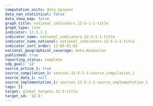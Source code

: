 ```yaml
---
computation_units: data.процент
data_non_statistical: false
data_show_map: false
graph_title: national_indicators.12-5-1-1-title
graph_type: line
indicator: 12.5.1.1
indicator_name: national_indicators.12-5-1-1-title
indicator_name_national: national_indicators.12-5-1-1-title
indicator_sort_order: 12-05-01-01
national_geographical_coverage: meta.Казахстан
published: true
reporting_status: complete
sdg_goal: '12'
source_active_1: true
source_compilation_1: sources.12-5-1-1-source_compilation_1
source_data_1: null
source_implementation_1: sources.12-5-1-1-source_implementation_1
tags: []
target: global_targets.12-5-title
target_id: '12.5'
---
```

